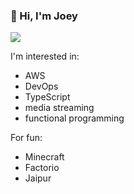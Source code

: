 ### 👋 Hi, I'm Joey

<img align="center" src="https://github-readme-stats.vercel.app/api/top-langs/?username=joeykilpatrick&layout=compact" />


I'm interested in:
  - AWS
  - DevOps
  - TypeScript
  - media streaming
  - functional programming

For fun:
  - Minecraft
  - Factorio
  - Jaipur



<!--
**joeykilpatrick/joeykilpatrick** is a ✨ _special_ ✨ repository because its `README.md` (this file) appears on your GitHub profile.

Here are some ideas to get you started:

- 🔭 I’m currently working on ...
- 🌱 I’m currently learning ...
- 👯 I’m looking to collaborate on ...
- 🤔 I’m looking for help with ...
- 💬 Ask me about ...
- 📫 How to reach me: ...
- 😄 Pronouns: ...
- ⚡ Fun fact: ...
-->
